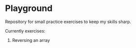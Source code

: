 # Playground
Repository for small practice exercises to keep my skills sharp.

Currently exercises:
  1) Reversing an array
